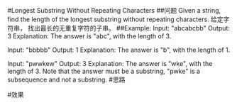 #Longest Substring Without Repeating Characters
##问题
Given a string, find the length of the longest substring without repeating characters.
给定字符串，        找出最长的无重复字符的子串。
##Example:
Input: "abcabcbb"
Output: 3 
Explanation: The answer is "abc", with the length of 3. 

Input: "bbbbb"
Output: 1
Explanation: The answer is "b", with the length of 1.

Input: "pwwkew"
Output: 3
Explanation: The answer is "wke", with the length of 3. 
             Note that the answer must be a substring, "pwke" is a subsequence and not a substring.
#思路


#效果